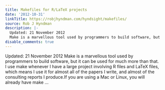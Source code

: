 ```yaml
---
title: Makefiles for R/LaTeX projects
date: '2012-10-31'
linkTitle: https://robjhyndman.com/hyndsight/makefiles/
source: Rob J Hyndman
description: |-
  Updated: 21 November 2012
  Make is a marvellous tool used by programmers to build software, but it can be used for much more than that. I use make whenever I have a large project involving R files and LaTeX files, which means I use it for almost all of the papers I write, and almost of the consulting reports I produce.If you are using a Mac or Linux, you will already have make ...
disable_comments: true
---
```

Updated: 21 November 2012
Make is a marvellous tool used by programmers to build software, but it can be used for much more than that. I use make whenever I have a large project involving R files and LaTeX files, which means I use it for almost all of the papers I write, and almost of the consulting reports I produce.If you are using a Mac or Linux, you will already have make ...